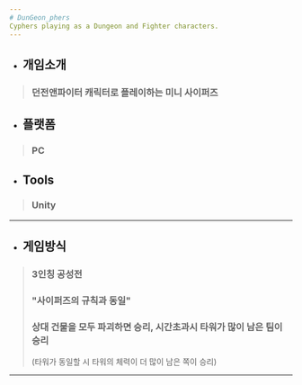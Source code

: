 ```yaml
---  
# DunGeon_phers
Cyphers playing as a Dungeon and Fighter characters.
---
```

+ ## 개임소개
> ### 던전앤파이터 캐릭터로 플레이하는 미니 사이퍼즈   

+ ## 플랫폼
> ### PC

+ ## Tools
> ### Unity
---  

+ ## 게임방식
> ### 3인칭 공성전 
> ### "사이퍼즈의 규칙과 동일" 
> ### 상대 건물을 모두 파괴하면 승리, 시간초과시 타워가 많이 남은 팀이 승리
> (타워가 동일할 시 타워의 체력이 더 많이 남은 쪽이 승리)
---  
